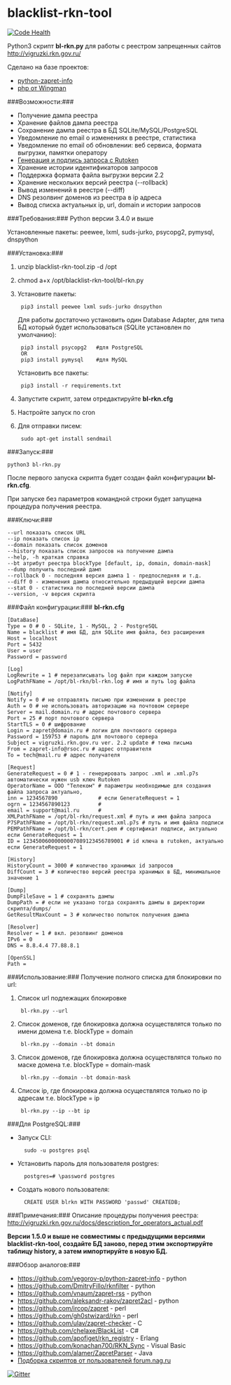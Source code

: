 # blacklist-rkn-tool

[![Code Health](https://landscape.io/github/Prototype-X/blacklist-rkn-tool/master/landscape.svg?style=flat)](https://landscape.io/github/Prototype-X/blacklist-rkn-tool/master)

Python3 скрипт **bl-rkn.py** для работы с реестром запрещенных сайтов http://vigruzki.rkn.gov.ru/

Сделано на базе проектов:
* [python-zapret-info](https://github.com/yegorov-p/python-zapret-info)
* [php от Wingman](https://www.evernote.com/shard/s185/sh/ceb0b021-47e7-4c61-ab43-bc6db27fe919/c535b6e5047ec69d304519fe81c2c9ac?noteKey=c535b6e5047ec69d304519fe81c2c9ac)

###Возможности:###
* Получение дампа реестра
* Хранение файлов дампа реестра
* Сохранение дампа реестра в БД SQLite/MySQL/PostgreSQL
* Уведомление по email о изменениях в реестре, статистика
* Уведомление по email об обновлении: веб сервиса, формата выгрузки, памятки оператору
* [Генерация и подпись запроса с Rutoken](https://github.com/Prototype-X/blacklist-rkn-tool/blob/master/Rutoken.md)
* Хранение истории идентификаторов запросов
* Поддержка формата файла выгрузки версии 2.2
* Хранение нескольких версий реестра (--rollback)
* Вывод изменений в реестре (--diff)
* DNS резолвинг доменов из реестра в ip адреса 
* Вывод списка актуальных ip, url, domain и истории запросов

###Требования:###
Python версии 3.4.0 и выше

Установленные пакеты: peewee, lxml, suds-jurko, psycopg2, pymysql, dnspython

###Установка:###
1. unzip blacklist-rkn-tool.zip  -d /opt 
2. chmod a+x /opt/blacklist-rkn-tool/bl-rkn.py
3. Установите пакеты:

        pip3 install peewee lxml suds-jurko dnspython
    
    Для работы достаточно установить один Database Adapter, для типа БД который будет использоваться (SQLite установлен по умолчанию):
    
        pip3 install psycopg2   #для PostgreSQL
        OR
        pip3 install pymysql    #для MySQL
    
    Установить все пакеты:
        
        pip3 install -r requirements.txt
    
4. Запустите скрипт, затем отредактируйте **bl-rkn.cfg**
5. Настройте запуск по cron

6. Для отправки писем:

        sudo apt-get install sendmail

###Запуск:###

    python3 bl-rkn.py

После первого запуска скрипта будет создан файл конфигурации **bl-rkn.cfg**.

При запуске без параметров командной строки будет запущена процедура получения реестра.

###Ключи:###

    --url показать список URL
    --ip показать список ip
    --domain показать список доменов
    --history показать список запросов на получение дампа
    --help, -h краткая справка
    --bt атрибут реестра blockType [default, ip, domain, domain-mask]  
    --dump получить последний дамп
    --rollback 0 - последняя версия дампа 1 - предпоследняя и т.д.
    --diff 0 - изменения дампа относительно предыдущей версии дампа
    --stat 0 - статистика по последней версии дампа
    --version, -v версия скрипта
    
###Файл конфигурации:###
**bl-rkn.cfg**

    [DataBase]
    Type = 0 # 0 - SQLite, 1 - MySQL, 2 - PostgreSQL
    Name = blacklist # имя БД, для SQLite имя файла, без расширения
    Host = localhost
    Port = 5432
    User = user
    Password = password

    [Log]
    LogRewrite = 1 # перезаписывать log файл при каждом запуске
    LogPathFName = /opt/bl-rkn/bl-rkn.log # имя и путь log файла

    [Notify]
    Notify = 0 # не отправлять письмо при изменении в реестре
    Auth = 0 # не использовать авторизацию на почтовом сервере
    Server = mail.domain.ru # адрес почтового сервера
    Port = 25 # порт почтового сервера
    StartTLS = 0 # шифрование
    Login = zapret@domain.ru # логин для почтового сервера
    Password = 159753 # пароль для почтового сервера
    Subject = vigruzki.rkn.gov.ru ver. 2.2 update # тема письма
    From = zapret-info@rsoc.ru # адрес отправителя
    To = tech@mail.ru # адрес получателя

    [Request]
    GenerateRequest = 0 # 1 - генерировать запрос .xml и .xml.p7s автоматически нужен usb ключ Rutoken
    OperatorName = ООО "Телеком" # параметры необходимые для создания файла запроса актуально,
    inn = 1234567890             # если GenerateRequest = 1
    ogrn = 1234567890123         #
    email = support@mail.ru      #
    XMLPathFName = /opt/bl-rkn/request.xml # путь и имя файла запроса
    P7SPathFName = /opt/bl-rkn/request.xml.p7s # путь и имя файла подписи
    PEMPathFName = /opt/bl-rkn/cert.pem # сертификат подписи, актуально если GenerateRequest = 1
    ID = 12345006000000007089123456789001 # id ключа в rutoken, актуально если GenerateRequest = 1

    [History]
    HistoryCount = 3000 # количество хранимых id запросов
    DiffCount = 3 # количество версий реестра хранимых в БД, минимальное значение 1 

    [Dump]
    DumpFileSave = 1 # сохранять дампы
    DumpPath = # если не указано тогда сохранять дампы в директории скрипта/dumps/
    GetResultMaxCount = 3 # количество попыток получения дампа
    
    [Resolver]
    Resolver = 1 # вкл. резолвинг доменов
    IPv6 = 0 
    DNS = 8.8.4.4 77.88.8.1

    [OpenSSL]
    Path =

###Использование:###
Получение полного списка для блокировки по url:

1. Список url подлежащих блокировке 
    
        bl-rkn.py --url

2. Список доменов, где блокировка должна осуществлятся только по имени домена т.е. blockType = domain

        bl-rkn.py --domain --bt domain

3. Список доменов, где блокировка должна осуществлятся только по маске домена т.е. blockType = domain-mask

        bl-rkn.py --domain --bt domain-mask

4. Список ip, где блокировка должна осуществлятся только по ip адресам т.е. blockType = ip

        bl-rkn.py --ip --bt ip

###Для PostgreSQL:###

* Запуск CLI:

        sudo -u postgres psql
    
* Установить пароль для пользователя postgres:
    
        postgres=# \password postgres

* Создать нового пользователя: 

        CREATE USER blrkn WITH PASSWORD 'passwd' CREATEDB;

###Примечания:###
Описание процедуры получения реестра: http://vigruzki.rkn.gov.ru/docs/description_for_operators_actual.pdf

**Версии 1.5.0 и выше не совместимы с предыдущими версиями blacklist-rkn-tool, создайте БД заново, перед этим экспортируйте таблицу history, а затем импортируйте в новую БД.**

###Обзор аналогов:###

* https://github.com/yegorov-p/python-zapret-info - python
* https://github.com/DmitryFillo/rknfilter - python
* https://github.com/vnaum/zapret-rss - python
* https://github.com/aleksandr-rakov/zapret2acl  - python
* https://github.com/ircop/zapret - perl
* https://github.com/gh0stwizard/rkn  - perl
* https://github.com/ulav/zapret-checker - C
* https://github.com/chelaxe/BlackList - C#
* https://github.com/apofiget/rkn_registry - Erlang
* https://github.com/konachan700/RKN_Sync - Visual Basic
* https://github.com/alamer/ZapretParser - Java
* [Подборка скриптов от пользователей forum.nag.ru](https://www.evernote.com/shard/s185/sh/ceb0b021-47e7-4c61-ab43-bc6db27fe919/c535b6e5047ec69d304519fe81c2c9ac?noteKey=c535b6e5047ec69d304519fe81c2c9ac)

[![Gitter](https://badges.gitter.im/Join%20Chat.svg)](https://gitter.im/Prototype-X/blacklist-rkn-tool?utm_source=badge&utm_medium=badge&utm_campaign=pr-badge)